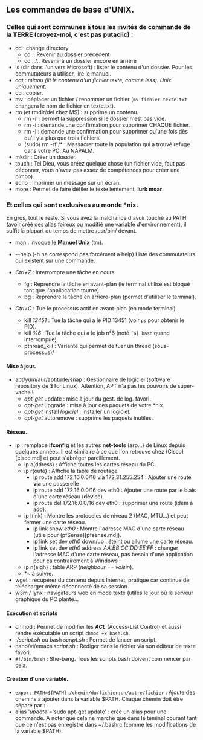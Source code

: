 ## Les commandes de base d'UNIX.
### Celles qui sont communes à tous les invités de commande de la TERRE (croyez-moi, c'est pas putaclic) : 
* cd : change directory
  * cd .. Revenir au dossier précédent
  * cd ../.. Revenir à un dossier encore en arrière
* ls (dir dans l'univers Microsoft) : lister le contenu d'un dossier. Pour les commutateurs à utiliser, lire le manuel.
* *cat : miaou (lit le contenu d'un fichier texte, comme less). Unix uniquement*.
* cp : copier.
* mv : déplacer un fichier / renommer un fichier (`mv fichier texte.txt` changera le nom de fichier en texte.txt).
* rm (et rmdir/del chez M$) : supprime un contenu.
  * rm -r : permet la suppression si le dossier n'est pas vide.
  * rm -i : demande une confirmation pour supprimer CHAQUE fichier.
  * rm -I : demande une confirmation pour supprimer qu'une fois dès qu'il y'a plus que trois fichiers.
  * (sudo) rm -rf /\* : Massacrer toute la population qui a trouvé refuge dans votre PC. Au NAPALM.
* mkdir : Créer un dossier.
* touch : Tel Dieu, vous créez quelque chose (un fichier vide, faut pas déconner, vous n'avez pas assez de compétences pour créer une bimbo).
* echo : Imprimer un message sur un écran. 
* more : Permet de faire défiler le texte lentement, **lurk moar**.

### Et celles qui sont exclusives au monde \*nix. 
En gros, tout le reste. Si vous avez la malchance d'avoir touché au PATH (avoir créé des alias foireux ou modifié une variable d'environnement), il suffit la plupart du temps de mettre /usr/bin/ devant.

* man : invoque le **Manuel Unix** (tm).
* --help (-h ne correspond pas forcément à help) Liste des commutateurs qui existent sur une commande.  

* *Ctrl+Z* : Interrompre une tâche en cours.
	* fg : Reprendre la tâche en avant-plan (le terminal utilisé est bloqué tant que l'appliacation tourne).
	* bg : Reprendre la tâche en arrière-plan (permet d'utiliser le terminal).
* *Ctrl+C* : Tue le processus actif en avant-plan (en mode terminal).
	* kill *13451* : Tue la tâche qui a le PID 13451 (voir `ps` pour obtenir le PID).
	* kill *%6*    : Tue la tâche qui a le job n°6 (noté `[6] bash` quand interrompue).
	* pthread_kill : Variante qui permet de tuer un thread (sous-processus)/
	

#### Mise à jour.
* apt/yum/aur/aptitude/snap : Gestionnaire de logiciel (software repository de $TonLinux). Attention, APT n'a pas les pouvoirs de super-vache !
  * *apt-get* update : mise à jour du gest. de log. favori.
  * *apt-get* upgrade : mise à jour des paquets de votre \*nix.
  * *apt-get* install *logiciel* : Installer un logiciel.
  * *apt-get* autoremove : supprime les paquets inutiles.
#### Réseau.
* ip : remplace **ifconfig** et les autres **net-tools** (arp...) de Linux depuis quelques années. Il est similaire à ce que l'on retrouve chez (Cisco)[cisco.md] et peut s'abréger pareillement. 
	* ip a(ddress) : Affiche toutes les cartes réseau du PC.
	* ip r(oute) : Affiche la table de routage
		* ip route add 172.16.0.0/16 via 172.31.255.254 : Ajouter une route **via** une passerelle
		* ip route add 172.16.0.0/16 dev eth0 : Ajouter une route par le biais d'une carte réseau (**dev**ice).
		* ip route del 172.16.0.0/16 dev eth0 : supprimer une route (idem à add).
	* ip l(ink) : Montre les protocoles de niveau 2 (MAC, MTU...) et peut fermer une carte réseau.
		* ip link show *eth0* : Montre l'adresse MAC d'une carte réseau (utile pour (pfSense)[pfsense.md]).
		* ip link set dev *eth0* down/up : éteint ou allume une carte réseau.
		* ip link set dev *eth0* address *AA:BB:CC:DD:EE:FF* : changer l'adresse MAC d'une carte réseau, pas besoin d'une application pour ça contrairement à Windows ! 
	* ip n(eigh) : table ARP (*neighbour == voisin*).
	* *~ à suivre.
* wget : récupérer du contenu depuis Internet, pratique car continue de télécharger même déconnecté de sa session.
* w3m / lynx : navigateurs web en mode texte (utiles le jour où le serveur graphique du PC plante...
#### Exécution et scripts
* chmod : Permet de modifier les ***ACL*** (Access-List Control) et aussi rendre exécutable un script `chmod +x bash.sh`.
* ./*script.sh* ou bash *script.sh* : Permet de lancer un script.
* nano/vi/emacs *script.sh* : Rédiger dans le fichier via son éditeur de texte favori.
* `#!/bin/bash` : She-bang. Tous les scripts bash doivent commencer par cela.
#### Création d'une variable.
* `export PATH=${PATH}:/chemin/du/fichier:un/autre/fichier` : Ajoute des chemins à ajouter dans la variable $PATH. Chaque chemin doit être séparé par : 
* alias '*update*'='sudo apt-get update' : crée un alias pour une commande. A noter que cela ne marche que dans le teminal courant tant que ce n'est pas enregistré dans ~/.bashrc (comme les modifications de la variable $PATH).

	
